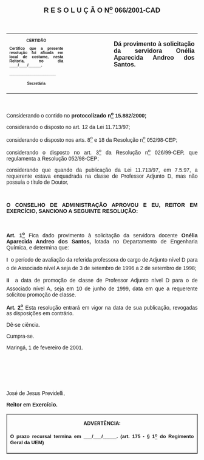 <BODY>

<B><FONT FACE="Arial" SIZE=4><P ALIGN="CENTER"><A NAME="_Toc445798786"></P>
<P ALIGN="CENTER">R E S O L U &Ccedil; &Atilde; O  N<U><SUP>o</U></SUP>  066/2001-CAD</P>
</B></FONT><FONT FACE="Arial"><P ALIGN="JUSTIFY"></P>
<P ALIGN="JUSTIFY">&nbsp;</P></FONT>
<TABLE CELLSPACING=0 BORDER=0 CELLPADDING=7 WIDTH=604>
<TR><TD WIDTH="31%" VALIGN="TOP">
<B><FONT FACE="Arial" SIZE=1><P ALIGN="CENTER">CERTID&Atilde;O</P>
<P ALIGN="JUSTIFY">   Certifico que a presente resolu&ccedil;&atilde;o foi afixada em local de costume, nesta Reitoria, no dia ____/____/______.</P>
<P ALIGN="JUSTIFY"></P>
<P ALIGN="JUSTIFY">______________________</P>
<P ALIGN="CENTER">Secret&aacute;ria</B></FONT></TD>
<TD WIDTH="23%" VALIGN="TOP">&nbsp;</TD>
<TD WIDTH="45%" VALIGN="TOP">
<B><FONT FACE="Arial"><P ALIGN="JUSTIFY">D&aacute; provimento &agrave; solicita&ccedil;&atilde;o da servidora On&eacute;lia Aparecida Andreo dos Santos.</B></FONT></TD>
</TR>
</TABLE>

<FONT FACE="Arial"><P ALIGN="JUSTIFY"></P>
<P ALIGN="JUSTIFY">&nbsp;</P>
<P ALIGN="JUSTIFY">Considerando o contido no <B>protocolizado n<U><SUP>o</U></SUP> 15.882/2000;</P>
</B><P ALIGN="JUSTIFY">considerando o disposto no art. 12 da Lei 11.713/97;</P>
<P ALIGN="JUSTIFY">considerando o disposto nos arts. 8<U><SUP>o</U></SUP>  e 18 da Resolu&ccedil;&atilde;o n<U><SUP>o</U></SUP> 052/98-CEP;</P>
<P ALIGN="JUSTIFY">considerando o disposto no art. 3<U><SUP>o</U></SUP> da Resolu&ccedil;&atilde;o n<U><SUP>o</U></SUP> 026/99-CEP, que regulamenta a Resolu&ccedil;&atilde;o 052/98-CEP;</P>
<P ALIGN="JUSTIFY">considerando que quando da publica&ccedil;&atilde;o da Lei 11.713/97, em 7.5.97, a requerente estava enquadrada na classe de Professor Adjunto D, mas n&atilde;o possu&iacute;a o t&iacute;tulo de Doutor,</P>
<P ALIGN="JUSTIFY"></P>
<P ALIGN="JUSTIFY">&nbsp;</P>
<B><P ALIGN="JUSTIFY">O CONSELHO DE ADMINISTRA&Ccedil;&Atilde;O APROVOU E EU, REITOR EM EXERC&Iacute;CIO, SANCIONO A SEGUINTE RESOLU&Ccedil;&Atilde;O:</P>
</B><P ALIGN="JUSTIFY"></P>
<P ALIGN="JUSTIFY">&nbsp;</P>
<B><P ALIGN="JUSTIFY">Art. 1<U><SUP>o</B></U></SUP> Fica dado provimento &agrave; solicita&ccedil;&atilde;o da servidora docente <B>On&eacute;lia Aparecida Andreo dos Santos,</B> lotada no Departamento de Engenharia Qu&iacute;mica, e determina que:</P>
<B><P ALIGN="JUSTIFY">I  </B>o per&iacute;odo de avalia&ccedil;&atilde;o da referida professora do cargo de Adjunto n&iacute;vel D para o de Associado n&iacute;vel A seja de 3 de setembro de 1996 a 2 de setembro de 1998;</P>
<B><P ALIGN="JUSTIFY">II </B> a data de promo&ccedil;&atilde;o de classe de Professor Adjunto n&iacute;vel D para o de Associado n&iacute;vel A, seja em 10 de junho de 1999, data em que a requerente solicitou promo&ccedil;&atilde;o de classe.</P>
<B><P ALIGN="JUSTIFY">Art. 2<U><SUP>o</B></U></SUP> Esta resolu&ccedil;&atilde;o entrar&aacute; em vigor na data de sua publica&ccedil;&atilde;o, revogadas as disposi&ccedil;&otilde;es em contr&aacute;rio.</P>
<P ALIGN="JUSTIFY">D&ecirc;-se ci&ecirc;ncia.</P>
<P ALIGN="JUSTIFY">&#9;Cumpra-se.</P>
<P ALIGN="JUSTIFY"></P>
<P ALIGN="JUSTIFY">Maring&aacute;, 1 de fevereiro de 2001.</P>
<P ALIGN="JUSTIFY"></P>
<P ALIGN="JUSTIFY">&nbsp;</P>
<P ALIGN="JUSTIFY">&nbsp;</P>
<P ALIGN="JUSTIFY">&nbsp;</P>
<P>Jos&eacute; de Jesus Previdelli,</P>
<B><P>Reitor em Exerc&iacute;cio.</P></B></FONT>
<TABLE BORDER CELLSPACING=1 CELLPADDING=4 WIDTH=207>
<TR><TD VALIGN="TOP">
<B><FONT SIZE=2><P ALIGN="CENTER">ADVERT&Ecirc;NCIA:</P>
</FONT><FONT FACE="Arial" SIZE=2><P ALIGN="JUSTIFY">O prazo recursal termina em ___/___/_____. (art. 175 - § 1<U><SUP>o</U></SUP> do Regimento Geral da UEM)</B></FONT></TD>
</TR>
</TABLE>

<FONT SIZE=2><P></A></P></FONT></BODY>
